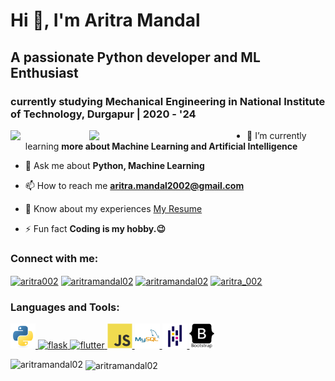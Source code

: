 <h1 align="left">Hi 👋, I'm Aritra Mandal</h1>
<h2 align="left">A passionate Python developer and ML Enthusiast</h2>
<h3>currently studying Mechanical Engineering in National Institute of Technology, Durgapur | 2020 - '24</h3>
<!-- https://github.com/aritraMandal02/aritraMandal02/assets/87606712/5ae29ba3-df4a-40bb-946e-e75543184aa0 -->

<img src="https://github.com/aritraMandal02/aritraMandal02/assets/87606712/785ae32f-b659-4192-914b-28a2efc970f7" width="25%" align="left"/> 
<img src="https://github.com/aritraMandal02/aritraMandal02/assets/87606712/901feb6a-2f2d-4f73-8590-8aee7a14395a" width="50%" align="left"/>

- 🌱 I’m currently learning **more about Machine Learning and Artificial Intelligence**

- 💬 Ask me about **Python, Machine Learning**

- 📫 How to reach me **aritra.mandal2002@gmail.com**

- 📄 Know about my experiences [My Resume](https://drive.google.com/file/d/1GieDlbgi22G7oR4eB66zknDB98ThsXIo/view?usp=sharing)

- ⚡ Fun fact **Coding is my hobby.😉**

<h3 align="left">Connect with me:</h3>
<p align="left">
<a href="https://linkedin.com/in/aritra002" target="blank"><img align="center" src="https://raw.githubusercontent.com/rahuldkjain/github-profile-readme-generator/master/src/images/icons/Social/linked-in-alt.svg" alt="aritra002" height="30" width="40" /></a>
<a href="https://twitter.com/aritramandal02" target="blank"><img align="center" src="https://raw.githubusercontent.com/rahuldkjain/github-profile-readme-generator/master/src/images/icons/Social/twitter.svg" alt="aritramandal02" height="30" width="40" /></a>
<a href="https://fb.com/aritramandal02" target="blank"><img align="center" src="https://raw.githubusercontent.com/rahuldkjain/github-profile-readme-generator/master/src/images/icons/Social/facebook.svg" alt="aritramandal02" height="30" width="40" /></a>
<a href="https://discord.gg/aritra_002" target="blank"><img align="center" src="https://raw.githubusercontent.com/rahuldkjain/github-profile-readme-generator/master/src/images/icons/Social/discord.svg" alt="aritra_002" height="30" width="40" /></a>
</p>

<h3 align="left">Languages and Tools:</h3>
<p align="left"> <a href="https://www.python.org" target="_blank" rel="noreferrer"> <img src="https://raw.githubusercontent.com/devicons/devicon/master/icons/python/python-original.svg" alt="python" width="40" height="40"/> </a> <a href="https://flask.palletsprojects.com/" target="_blank" rel="noreferrer"> <img src="https://www.vectorlogo.zone/logos/pocoo_flask/pocoo_flask-icon.svg" alt="flask" width="40" height="40"/> </a> <a href="https://flutter.dev" target="_blank" rel="noreferrer"> <img src="https://www.vectorlogo.zone/logos/flutterio/flutterio-icon.svg" alt="flutter" width="40" height="40"/> </a> <a href="https://developer.mozilla.org/en-US/docs/Web/JavaScript" target="_blank" rel="noreferrer"> <img src="https://raw.githubusercontent.com/devicons/devicon/master/icons/javascript/javascript-original.svg" alt="javascript" width="40" height="40"/> </a> <a href="https://www.mysql.com/" target="_blank" rel="noreferrer"> <img src="https://raw.githubusercontent.com/devicons/devicon/master/icons/mysql/mysql-original-wordmark.svg" alt="mysql" width="40" height="40"/> </a> <a href="https://pandas.pydata.org/" target="_blank" rel="noreferrer"> <img src="https://raw.githubusercontent.com/devicons/devicon/2ae2a900d2f041da66e950e4d48052658d850630/icons/pandas/pandas-original.svg" alt="pandas" width="40" height="40"/> </a> <a href="https://getbootstrap.com" target="_blank" rel="noreferrer"> <img src="https://raw.githubusercontent.com/devicons/devicon/master/icons/bootstrap/bootstrap-plain-wordmark.svg" alt="bootstrap" width="40" height="40"/> </a> </p>

<p><img align="left" src="https://github-readme-stats.vercel.app/api/top-langs?username=aritramandal02&show_icons=true&locale=en" alt="aritramandal02" /></p>

<p>&nbsp;<img align="center" src="https://github-readme-stats.vercel.app/api?username=aritramandal02&show_icons=true&locale=en" alt="aritramandal02" /></p>
